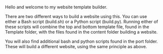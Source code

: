 Hello and welcome to my website template builder.

There are two different ways to build a website using this.  You can use either a Bash script (build.sh) or a Python script (build.py).  Running either of these scripts will combine the top and bottom template file, found in the Template folder, with the files found in the content folder building a website.

You will also find additional bash and python scripts found in the port folder.  These will build a different website, using the same principle as above.

